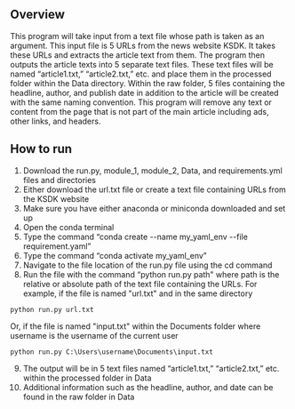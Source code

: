 ## Overview
This program will take input from a text file whose path is taken as an argument. This input file is 5 URLs from the news website KSDK. It takes these URLs and extracts the article text from them. The program then outputs the article texts into 5 separate text files. These text files will be named “article1.txt,” “article2.txt,” etc. and place them in the processed folder within the Data directory. Within the raw folder, 5 files containing the headline, author, and publish date in addition to the article will be created with the same naming convention. This program will remove any text or content from the page that is not part of the main article including ads, other links, and headers.

## How to run
1. Download the run.py, module_1, module_2, Data, and requirements.yml files and directories
2. Either download the url.txt file or create a text file containing URLs from the KSDK website
3. Make sure you have either anaconda or miniconda downloaded and set up
4. Open the conda terminal
5. Type the command “conda create --name my_yaml_env --file requirement.yaml”
6. Type the command “conda activate my_yaml_env”
7. Navigate to the file location of the run.py file using the cd command
8. Run the file with the command “python run.py path" where path is the relative or absolute path of the text file containing the URLs. For example, if the file is named "url.txt" and in the same directory
```
python run.py url.txt
```
Or, if the file is named "input.txt" within the Documents folder where username is the username of the current user
```
python run.py C:\Users\username\Documents\input.txt
```
9. The output will be in 5 text files named “article1.txt,” “article2.txt,” etc. within the processed folder in Data
10. Additional information such as the headline, author, and date can be found in the raw folder in Data